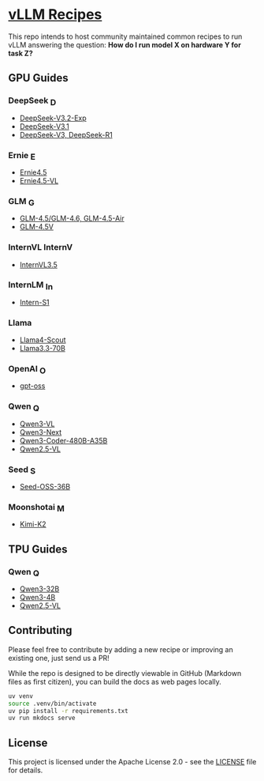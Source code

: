 # [vLLM Recipes](https://docs.vllm.ai/projects/recipes)

This repo intends to host community maintained common recipes to run vLLM answering the question:
**How do I run model X on hardware Y for task Z?**

## GPU Guides

### DeepSeek <img src="https://avatars.githubusercontent.com/u/148330874?s=200&v=4" alt="DeepSeek" width="16" height="16" style="vertical-align:middle;">
- [DeepSeek-V3.2-Exp](DeepSeek/DeepSeek-V3_2-Exp.md)
- [DeepSeek-V3.1](DeepSeek/DeepSeek-V3_1.md)
- [DeepSeek-V3, DeepSeek-R1](DeepSeek/DeepSeek-V3.md)

### Ernie <img src="https://avatars.githubusercontent.com/u/13245940?v=4" alt="Ernie" width="16" height="16" style="vertical-align:middle;">
- [Ernie4.5](Ernie/Ernie4.5.md)
- [Ernie4.5-VL](Ernie/Ernie4.5-VL.md)

### GLM <img src="https://raw.githubusercontent.com/zai-org/GLM-4.5/refs/heads/main/resources/logo.svg" alt="GLM" width="16" height="16" style="vertical-align:middle;">
- [GLM-4.5/GLM-4.6, GLM-4.5-Air](GLM/GLM-4.5.md)
- [GLM-4.5V](GLM/GLM-4.5V.md)

### InternVL <img src="https://github.com/user-attachments/assets/930e6814-8a9f-43e1-a284-118a5732daa4" alt="InternVL" width="64" height="16">
- [InternVL3.5](InternVL/InternVL3_5.md)

### InternLM <img src="https://avatars.githubusercontent.com/u/135356492?s=200&v=4" alt="InternLM" width="16" height="16" style="vertical-align:middle;">
- [Intern-S1](InternLM/Intern-S1.md)

### Llama
- [Llama4-Scout](Llama/Llama4-Scout.md)
- [Llama3.3-70B](Llama/Llama3.3-70B.md)

### OpenAI <img src="https://avatars.githubusercontent.com/u/14957082?v=4" alt="OpenAI" width="16" height="16" style="vertical-align:middle;">
- [gpt-oss](OpenAI/GPT-OSS.md)

### Qwen <img src="https://qwenlm.github.io/favicon.png" alt="Qwen" width="16" height="16" style="vertical-align:middle;">
- [Qwen3-VL](Qwen/Qwen3-VL.md)
- [Qwen3-Next](Qwen/Qwen3-Next.md)
- [Qwen3-Coder-480B-A35B](Qwen/Qwen3-Coder-480B-A35B.md)
- [Qwen2.5-VL](Qwen/Qwen2.5-VL.md)

### Seed <img src="https://avatars.githubusercontent.com/u/4158466?s=200&v=4" alt="Seed" width="16" height="16" style="vertical-align:middle;">
- [Seed-OSS-36B](Seed/Seed-OSS-36B.md)

### Moonshotai <img src="https://avatars.githubusercontent.com/u/129152888?v=4" alt="Moonshotai" width="16" height="16" style="vertical-align:middle;">
- [Kimi-K2](moonshotai/Kimi-K2.md)

## TPU Guides

### Qwen <img src="https://qwenlm.github.io/favicon.png" alt="Qwen" width="16" height="16" style="vertical-align:middle;">
- [Qwen3-32B](https://github.com/AI-Hypercomputer/tpu-recipes/tree/main/inference/trillium/vLLM/Qwen3)
- [Qwen3-4B](https://github.com/AI-Hypercomputer/tpu-recipes/tree/main/inference/trillium/vLLM/Qwen3)
- [Qwen2.5-VL](https://github.com/AI-Hypercomputer/tpu-recipes/tree/main/inference/trillium/vLLM/Qwen2.5-VL)

## Contributing
Please feel free to contribute by adding a new recipe or improving an existing one, just send us a PR!

While the repo is designed to be directly viewable in GitHub (Markdown files as first citizen), you can build the docs as web pages locally.

```bash
uv venv
source .venv/bin/activate
uv pip install -r requirements.txt
uv run mkdocs serve
```

## License
This project is licensed under the Apache License 2.0 - see the [LICENSE](https://github.com/vllm-project/recipes/blob/main/LICENSE) file for details.
